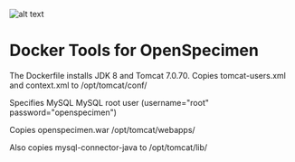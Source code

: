 ![alt text](http://bibbox.org/image/layout_set_logo?img_id=99523&t=1466419185262 "Logo BiBBoX")
# Docker Tools for OpenSpecimen


The Dockerfile installs JDK 8 and Tomcat 7.0.70.
Copies tomcat-users.xml and context.xml to /opt/tomcat/conf/

Specifies MySQL MySQL root user (username="root" password="openspecimen")

Copies openspecimen.war /opt/tomcat/webapps/

Also copies mysql-connector-java to /opt/tomcat/lib/ 
